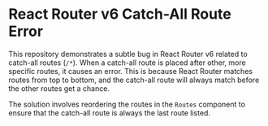 # React Router v6 Catch-All Route Error

This repository demonstrates a subtle bug in React Router v6 related to catch-all routes (`/*`).  When a catch-all route is placed after other, more specific routes, it causes an error. This is because React Router matches routes from top to bottom, and the catch-all route will always match before the other routes get a chance.

The solution involves reordering the routes in the `Routes` component to ensure that the catch-all route is always the last route listed.